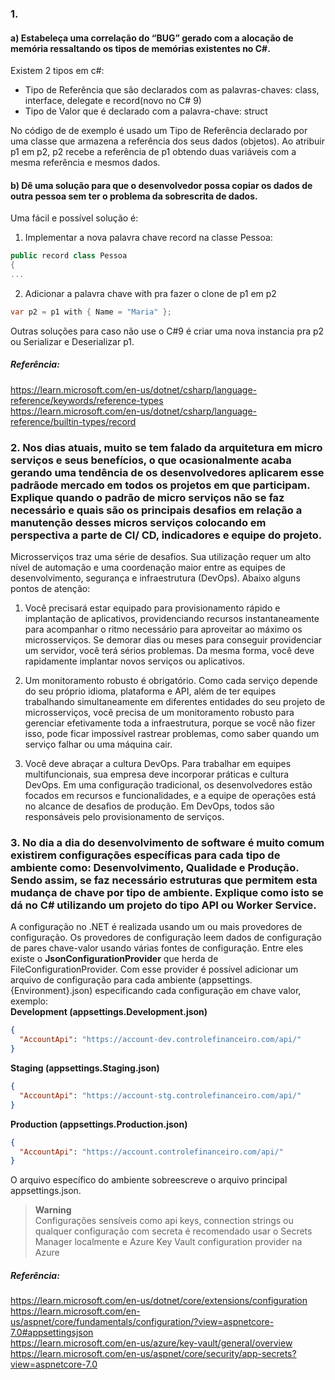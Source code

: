 ### 1.
#### a) Estabeleça uma correlação do “BUG” gerado com a alocação de memória ressaltando os tipos de memórias existentes no C#.
Existem 2 tipos em c#: 
- Tipo de Referência que são declarados com as palavras-chaves: class, interface, delegate e record(novo no C# 9)
- Tipo de Valor que é declarado com a palavra-chave: struct

No código de de exemplo é usado um Tipo de Referência declarado por uma classe que armazena a referência dos seus dados (objetos). Ao atribuir p1 em p2, p2 recebe a referência de p1 obtendo duas variáveis com a mesma referência e mesmos dados.

#### b) Dê uma solução para que o desenvolvedor possa copiar os dados de outra pessoa sem ter o problema da sobrescrita de dados.
Uma fácil e possível solução é:
1. Implementar a nova palavra chave record na classe Pessoa:
```csharp
public record class Pessoa
{
...
```

2. Adicionar a palavra chave with pra fazer o clone de p1 em p2
```csharp
var p2 = p1 with { Name = "Maria" };
```

Outras soluções para caso não use o C#9 é criar uma nova instancia pra p2 ou Serializar e Deserializar p1.

##### Referência:
https://learn.microsoft.com/en-us/dotnet/csharp/language-reference/keywords/reference-types  
https://learn.microsoft.com/en-us/dotnet/csharp/language-reference/builtin-types/record

### 2. Nos dias atuais, muito se tem falado da arquitetura em micro serviços e seus benefícios, o que ocasionalmente acaba gerando uma tendência de os desenvolvedores aplicarem esse padrãode mercado em todos os projetos em que participam. Explique quando o padrão de micro serviços não se faz necessário e quais são os principais desafios em relação a manutenção desses micros serviços colocando em perspectiva a parte de CI/ CD, indicadores e equipe do projeto.

Microsserviços traz uma série de desafios. Sua utilização requer um alto nível de automação e uma coordenação maior entre as equipes de desenvolvimento, segurança e infraestrutura (DevOps). Abaixo alguns pontos de atenção:

1. Você precisará estar equipado para provisionamento rápido e implantação de aplicativos, providenciando recursos instantaneamente para acompanhar o ritmo necessário para aproveitar ao máximo os microsserviços. Se demorar dias ou meses para conseguir providenciar um servidor, você terá sérios problemas. Da mesma forma, você deve rapidamente implantar novos serviços ou aplicativos.

2. Um monitoramento robusto é obrigatório. Como cada serviço depende do seu próprio idioma, plataforma e API, além de ter equipes trabalhando simultaneamente em diferentes entidades do seu projeto de microsserviços, você precisa de um monitoramento robusto para gerenciar efetivamente toda a infraestrutura, porque se você não fizer isso, pode ficar impossível rastrear problemas, como saber quando um serviço falhar ou uma máquina cair.

3. Você deve abraçar a cultura DevOps. Para trabalhar em equipes multifuncionais, sua empresa deve incorporar práticas e cultura DevOps. Em uma configuração tradicional, os desenvolvedores estão focados em recursos e funcionalidades, e a equipe de operações está no alcance de desafios de produção. Em DevOps, todos são responsáveis pelo provisionamento de serviços.

### 3. No dia a dia do desenvolvimento de software é muito comum existirem configurações específicas para cada tipo de ambiente como: Desenvolvimento, Qualidade e Produção. Sendo assim, se faz necessário estruturas que permitem esta mudança de chave por tipo de ambiente. Explique como isto se dá no C# utilizando um projeto do tipo API ou Worker Service.

A configuração no .NET é realizada usando um ou mais provedores de configuração. Os provedores de configuração leem dados de configuração de pares chave-valor usando várias fontes de configuração.
Entre eles existe o **JsonConfigurationProvider** que herda de FileConfigurationProvider.
Com esse provider é possível adicionar um arquivo de configuração para cada ambiente (appsettings.{Environment}.json) especificando cada configuração em chave valor, exemplo:  
  **Development (appsettings.Development.json)**
  ```json 
  {
    "AccountApi": "https://account-dev.controlefinanceiro.com/api/"
  }

  ```
  **Staging (appsettings.Staging.json)**
  ```json  
  {
    "AccountApi": "https://account-stg.controlefinanceiro.com/api/"
  }
  ```
  **Production (appsettings.Production.json)**
  ```json  
  {
    "AccountApi": "https://account.controlefinanceiro.com/api/"
  }
  ```
  O arquivo específico do ambiente sobreescreve o arquivo principal appsettings.json.
  
  > **Warning**  
  > Configurações sensíveis como api keys, connection strings ou qualquer configuração com secreta é recomendado usar o Secrets Manager localmente e 
  Azure Key Vault configuration provider na Azure
  
  
##### Referência:
https://learn.microsoft.com/en-us/dotnet/core/extensions/configuration  
https://learn.microsoft.com/en-us/aspnet/core/fundamentals/configuration/?view=aspnetcore-7.0#appsettingsjson  
https://learn.microsoft.com/en-us/azure/key-vault/general/overview  
https://learn.microsoft.com/en-us/aspnet/core/security/app-secrets?view=aspnetcore-7.0  
